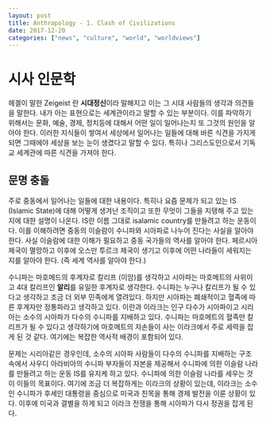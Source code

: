 ```yaml
---
layout: post
title: Anthropology - 1. Clash of Civilizations
date: 2017-12-20
categories: ["news", "culture", "world", "worldviews"]
---
```


# 시사 인문학

헤겔이 말한 Zeigeist 란 **시대정신**이라 말해지고 이는 그 시대 사람들의 생각과 의견들을 말한다. 내가 아는 표현으로는 세계관이라고 말할 수 있는 부분이다. 이를 파악하기 위해서는 문화, 예술, 경제, 정치등에 대해서 어떤 일이 일어나는지 또 그것의 원인을 알아야 한다. 이러한 지식들이 쌓여서 세상에서 일어나는 일들에 대해 바른 식견을 가지게 되면 그때에야 세상을 보는 눈이 생겼다고 말할 수 있다. 특히나 그리스도인으로서 기독교 세계관에 따른 식견을 가져야 한다.

## 문명 충돌

주로 중동에서 일어나는 일들에 대한 내용이다. 특히나 요즘 문제가 되고 있는 IS (Islamic State)에 대해 어떻게 생겨난 조직이고 또한 무엇이 그들을 지탱해 주고 있는지에 대한 설명이 나온다. IS란 이름 그대로 isalamic country를 만들려고 하는 운동이다. 이를 이해하려면 중동의 이슬람이 수니파와 시아파로 나누어 진다는 사실을 알아야 한다. 사실 이슬람에 대한 이해가 필요하고 중동 국가들의 역사를 알아야 한다. 페르시아 제국이 멸망하고 이후에 오스만 투르크 제국이 생기고 이후에 어떤 나라들이 세워지는 지를 알아야 한다. (즉 세계 역사를 알아야 한다.)

수니파는 마호메드의 후계자로 칼리프 (이암)를 생각하고 시아파는 마호메트의 사위이고 4대 칼리프인 **알리**를 유일한 후계자로 생각한다. 수니파는 누구나 칼리프가 될 수 있다고 생각하고 조금 더 외부 민족에게 열려있다. 하지만 시아파는 폐쇄적이고 혈족에 따른 후계자만 정통파라고 생각하고 있다. 이란과 이라크는 인구 다수가 시아파이고 시리아는 소수의 시아파가 다수의 수니파를 지배하고 있다. 수니파는 마호메트의 혈족만 칼리프가 될 수 있다고 생각하기에 마호메트의 자손들이 사는 이라크에서 주로 세력을 잡게 된 것 같다. 여기에는 복잡한 역사적 배경이 포함되어 있다.

문제는 시리아같은 경우인데, 소수의 시아파 사람들이 다수의 수니파를 지배하는 구조 속에서 사우디 아라비아의 수니파 부자들이 자본을 제공해서 수니파에 의한 이슬람 나라를 만들려고 하는 운동 IS를 유지케 하고 있다. 수니파에 의한 이슬람 나라를 세우는 것이 이들의 목표이다. 여기에 조금 더 복잡하게는 이라크의 상황이 있는데, 이라크는 소수인 수니파가 후세인 대통령을 중심으로 미국과 친목을 통해 경제 발전을 이룬 상황이 있다. 이후에 미국과 결별을 하게 되고 이라크 전쟁을 통해 시아파가 다시 정권을 잡게 된다.
